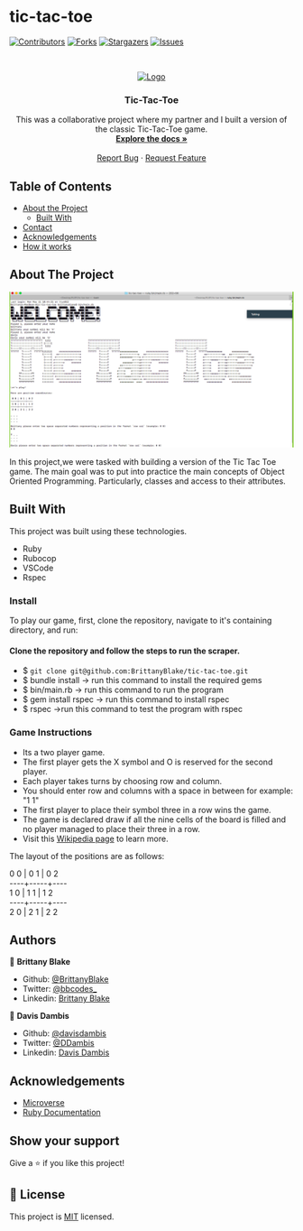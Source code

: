 # tic-tac-toe

<!--
*** Thanks for checking out this README Template. If you have a suggestion that would
*** make this better, please fork the repo and create a pull request or simply open
*** an issue with the tag "enhancement".
*** Thanks again! Now go create something AMAZING! :D
-->

<!-- PROJECT SHIELDS -->
<!--
*** I'm using markdown "reference style" links for readability.
*** Reference links are enclosed in brackets [ ] instead of parentheses ( ).
*** See the bottom of this document for the declaration of the reference variables
*** for contributors-url, forks-url, etc. This is an optional, concise syntax you may use.
*** https://www.markdownguide.org/basic-syntax/#reference-style-links
-->
[![Contributors][contributors-shield]][contributors-url]
[![Forks][forks-shield]][forks-url]
[![Stargazers][stars-shield]][stars-url]
[![Issues][issues-shield]][issues-url]

<!-- PROJECT LOGO -->
<br />
<p align="center">
  <a href="https://github.com/BrittanyBlake/Ruby-Capstone-Project">
    <img src="https://course_report_production.s3.amazonaws.com/rich/rich_files/rich_files/5726/s300/icon-white-on-murple-copy.png" alt="Logo" width="80" height="80">
  </a>

  <h3 align="center">Tic-Tac-Toe</h3>

  <p align="center">
    This was a collaborative project where my partner and I built a version of the classic Tic-Tac-Toe game.
    <br />
    <a href="https://github.com/BrittanyBlake/tic-tac-toe"><strong>Explore the docs »</strong></a>
    <br />
    <br />
    <a href="https://github.com/BrittanyBlake/tic-tac-toe/issues">Report Bug</a>
    ·
    <a href="https://github.com/BrittanyBlake/tic-tac-toe/issues">Request Feature</a>
  </p>
</p>

<!-- TABLE OF CONTENTS -->
## Table of Contents

* [About the Project](#about-the-project)
  * [Built With](#built-with)
* [Contact](#Authors)
* [Acknowledgements](#acknowledgements)
* [How it works](#How-it-works)

<!-- ABOUT THE PROJECT -->
## About The Project

![Screenshot](images/game.png)


In this project,we were tasked with building a version of the Tic Tac Toe game. The main goal was to put into practice the main concepts of Object Oriented Programming. Particularly, classes and access to their attributes.

<!-- BUILD WITH -->
## Built With
This project was built using these technologies.
* Ruby
* Rubocop
* VSCode
* Rspec

<!-- ABOUT THE PROJECT -->

### Install

To play our game, first, clone the repository, navigate to it's containing directory, and run:

#### Clone the repository and follow the steps to run the scraper.

- $ `git clone git@github.com:BrittanyBlake/tic-tac-toe.git`
- $  bundle install    -> run this command to install the required gems
- $  bin/main.rb       -> run this command to run the program
- $  gem install rspec -> run this command to install rspec 
- $  rspec             ->run this command to test the program with rspec

<!-- HOW IT WORKS -->

### Game Instructions

- Its a two player game.
- The first player gets the X symbol and O is reserved for the second player.
- Each player takes turns by choosing row and column.
- You should enter row and columns with a space in between for example: "1 1"
- The first player to place their symbol three in a row wins the game.
- The game is declared draw if all the nine cells of the board is filled and no player managed to place their three in a row.
- Visit this <a href="https://en.wikipedia.org/wiki/Tic-tac-toe">Wikipedia page</a> to learn more.

The layout of the positions are as follows:

  0 0 | 0 1 | 0 2<br /> 
  ----+-----+----<br /> 
  1 0 | 1 1 | 1 2<br /> 
  ----+-----+----<br /> 
  2 0 | 2 1 | 2 2

<!-- CONTACT -->
## Authors

👤 **Brittany Blake**

- Github: [@BrittanyBlake](https://github.com/BrittanyBlake)
- Twitter: [@bbcodes_](https://twitter.com/bbcodes_)
- Linkedin: [Brittany Blake](https://www.linkedin.com/in/brittany-blake-843951109/)

👤 **Davis Dambis**

- Github: [@davisdambis](https://github.com/davisdambis)
- Twitter: [@DDambis](https://twitter.com/DDambis)
- Linkedin: [Davis Dambis](https://www.linkedin.com/in/dāvis-dambis-51551219a/)

<!-- ACKNOWLEDGEMENTS -->
## Acknowledgements
* [Microverse](https://www.microverse.org/)
* [Ruby Documentation](https://www.ruby-lang.org/en/documentation/)


## Show your support

Give a ⭐️ if you like this project!

<!-- MARKDOWN LINKS & IMAGES -->
<!-- https://www.markdownguide.org/basic-syntax/#reference-style-links -->
[contributors-shield]: https://img.shields.io/github/contributors/BrittanyBlake/tic-tac-toe.svg?style=flat-square
[contributors-url]: https://github.com/BrittanyBlake/tic-tac-toe/graphs/contributors
[forks-shield]: https://img.shields.io/github/forks/BrittanyBlake/tic-tac-toe.svg?style=flat-square
[forks-url]: https://github.com/BrittanyBlake/tic-tac-toe/network/members
[stars-shield]: https://img.shields.io/github/stars/BrittanyBlake/tic-tac-toe.svg?style=flat-square
[stars-url]: https://github.com/BrittanyBlake/tic-tac-toe/stargazers
[issues-shield]: https://img.shields.io/github/issues/BrittanyBlake/tic-tac-toe.svg?style=flat-square
[issues-url]: https://github.com/BrittanyBlake/tic-tac-toe/issues

## 📝 License

This project is [MIT](https://opensource.org/licenses/MIT) licensed.


